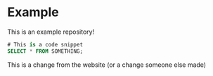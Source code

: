 # Example

This is an example repository!

```sql
# This is a code snippet
SELECT * FROM SOMETHING;
```

This is a change from the website (or a change someone else made)

